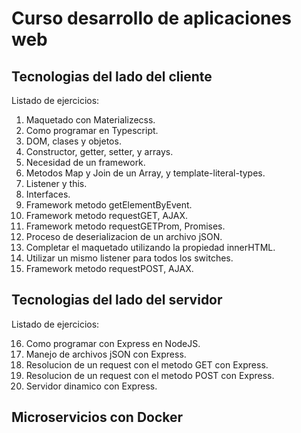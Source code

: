 # Curso desarrollo de aplicaciones web

## Tecnologias del lado del cliente

Listado de ejercicios:

1. Maquetado con Materializecss.
2. Como programar en Typescript.
3. DOM, clases y objetos.
4. Constructor, getter, setter, y arrays.
5. Necesidad de un framework.
6. Metodos Map y Join de un Array, y template-literal-types.
7. Listener y this.
8. Interfaces.
9. Framework metodo getElementByEvent.
10. Framework metodo requestGET, AJAX.
11. Framework metodo requestGETProm, Promises.
12. Proceso de deserializacion de un archivo jSON.
13. Completar el maquetado utilizando la propiedad innerHTML.
14. Utilizar un mismo listener para todos los switches.
15. Framework metodo requestPOST, AJAX.

## Tecnologias del lado del servidor

Listado de ejercicios:

16. Como programar con Express en NodeJS.
17. Manejo de archivos jSON con Express.
18. Resolucion de un request con el metodo GET con Express.
19. Resolucion de un request con el metodo POST con Express.
20. Servidor dinamico con Express.

## Microservicios con Docker
